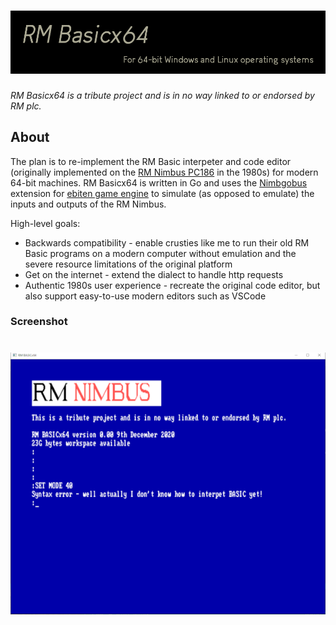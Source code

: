 # ![RM Basicx64](rmbasicx64Banner.png)

_RM Basicx64 is a tribute project and is in no way linked to or endorsed by RM plc._

## About

The plan is to re-implement the RM Basic interpeter and code editor (originally implemented on the [RM Nimbus PC186](https://en.wikipedia.org/wiki/RM_Nimbus) in the 1980s) for modern 64-bit machines.  RM Basicx64 is written in Go and uses the [Nimbgobus](https://github.com/adamstimb/nimgobus) extension for [ebiten game engine](https://ebiten.org) to simulate (as opposed to emulate) the inputs and outputs of the RM Nimbus.

High-level goals:

- Backwards compatibility - enable crusties like me to run their old RM Basic programs on a modern computer without emulation and the severe resource limitations of the original platform
- Get on the internet - extend the dialect to handle http requests
- Authentic 1980s user experience - recreate the original code editor, but also support easy-to-use modern editors such as VSCode

### Screenshot
# ![editor](editor.png)
